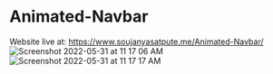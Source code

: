 # Animated-Navbar
Website live at: https://www.soujanyasatpute.me/Animated-Navbar/
![Screenshot 2022-05-31 at 11 17 06 AM](https://user-images.githubusercontent.com/99108578/171101529-25bd8b38-7126-4b02-b1cf-e5ecd076fcf3.png)
![Screenshot 2022-05-31 at 11 17 17 AM](https://user-images.githubusercontent.com/99108578/171101544-69a2c94a-2b5c-4bb3-9e65-b6967b57edfe.png)
